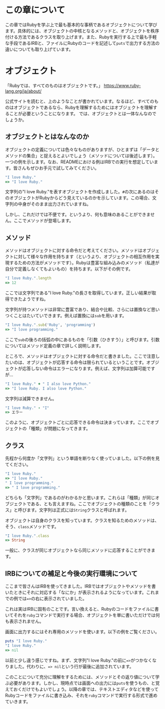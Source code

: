 # この章について

この章ではRubyを学ぶ上で最も基本的な事柄であるオブジェクトについて学びます。具体的には、オブジェクトの中核となるメソッドと、オブジェクトを秩序付ける方法であるクラスを取り上げます。また、Rubyを実行する上で最も手軽な手段であるIRBと、ファイルにRubyのコードを記述して`puts`で出力する方法の違いについても取り上げています。

# オブジェクト

「Rubyでは、すべてのものはオブジェクトです。」
https://www.ruby-lang.org/ja/about/

公式サイトを読むと、上のようなことが書かれています。なるほど、すべてのものはオブジェクトであるなら、Rubyを理解するためにはオブジェクトを理解することが必要ということになります。
では、オブジェクトとは一体なんなのでしょうか。

## オブジェクトとはなんなのか

オブジェクトの定義については色々なものがありますが、ひとまずは「データとメソッドの集合」と捉えるとよいでしょう（メソッドについては後述します）。
一つの例を示します。なお、READMEにおける例はIRBでの実行を想定しています。皆さんもぜひお手元で試してみてください。

```ruby
"I love Ruby."
=> "I love Ruby."
```

文字列の"I love Ruby."を表すオブジェクトを作成しました。`#`の次にあるのはそのオブジェクトがRubyからどう見えているのかを示しています。この場合、文字列の中身がそのまま出力されていますね。

しかし、これだけでは不便です。というより、何も意味のあることができません。ここでメソッドが登場します。

## メソッド

メソッドはオブジェクトに対する命令だと考えてください。メソッドはオブジェクトに対して様々な作用を持ちます（というより、オブジェクトの相互作用を実現するための方法がメソッドです）。Rubyは豊富な組み込みのメソッド（私達が自分で定義しなくてもよいもの）を持ちます。以下がその例です。

```ruby
"I love Ruby.".length
=> 12
```

ここでは文字列である"I love Ruby."の長さを取得しています。正しい結果が取得できたようですね。

文字列が持つメソッドは非常に豊富であり、結合や比較、さらには置換など思いつくことはたいていできます。例えば置換には`sub`を用います。

```ruby
"I love Ruby.".sub('Ruby', 'programming')
=> "I love programming."
```

ここで`sub`の後ろの括弧の中にあるものを「引数（ひきすう）」と呼びます。引数についてはメソッド定義の章で詳しく説明します。

ところで、メソッドはオブジェクトに対する命令だと書きました。ここで注意したいのは、オブジェクトが応答する命令は限られているということです。オブジェクトが応答しない命令はエラーになります。例えば、文字列は加算可能ですが…

```ruby
"I love Ruby." + " I also love Python."
=> "I love Ruby. I also love Python."
```

文字列は減算できません。

```ruby
"I love Ruby." - "I"
=> エラー
```

このように、オブジェクトごとに応答できる命令は決まっています。ここでオブジェクトの「種類」が問題になってきます。

## クラス

先程から何度か「文字列」という単語を断りなく使っていました。以下の例を見てください。

```ruby
"I love Ruby."
=> "I love Ruby."
" I love programming."
=> " I love programming."
```

どちらも「文字列」であるのがわかるかと思います。これらは「種類」が同じオブジェクトである、とも言えますね。ここでオブジェクトの種類のことを「クラス」と呼びます。文字列は正式には`String`クラスと呼ばれます。

オブジェクトは自身のクラスを知っています。クラスを知るためのメソッドは、そう、`class`メソッドです。

```ruby
"I love Ruby.".class
=> String
```

一般に、クラスが同じオブジェクトなら同じメソッドに応答することができます。

## IRBについての補足と今後の実行環境について

ここまで皆さんはIRBを使ってきました。IRBではオブジェクトやメソッドを書いたときにそれに対応する「なにか」が表示されるようになっています。これまでの例では`=>`の右に表示されていました。

これは実はIRBに固有のことです。言い換えると、Rubyのコードをファイルに書いてそれを`ruby`コマンドで実行する場合、オブジェクトを単に書いただけでは何も表示されません。

画面に出力するにはそれ専用のメソッドを使います。以下の例をご覧ください。

```ruby
puts "I love Ruby."
"I love Ruby."
=> nil
```

以前と少し違う感じですね。まず、文字列"I love Ruby."の前に`=>`がつかなくなりました。代わりに、`=> nil`という行が最後に追加されています。

このことについて充分に理解をするためには、メソッドとその返り値について学ぶ必要があります。しかし、現時点では画面への出力には`puts`を使うもの、と覚えておくだけでもよいでしょう。以降の章では、テキストエディタなどを使ってRubyコードをファイルに書き込み、それを`ruby`コマンドで実行する形式で進めていきます。

